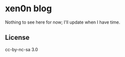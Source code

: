 # xen0n blog

Nothing to see here for now; I'll update when I have time.

## License

cc-by-nc-sa 3.0

